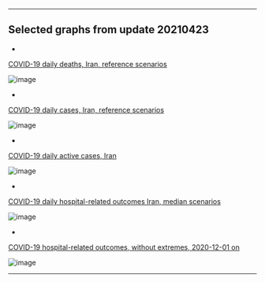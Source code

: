 
********************************************************************************************************************************************

## Selected graphs from update 20210423

*

[COVID-19 daily deaths, Iran, reference scenarios](https://github.com/pourmalek/covir2/blob/main/20210423%20(archived)/output/merge/graph%2011a%20COVID-19%20daily%20deaths%2C%20Iran%2C%20reference%20scenarios.pdf)

![image](https://user-images.githubusercontent.com/30849720/116822867-20189e00-ab36-11eb-97f5-fe8632dd62d9.png)

*
[COVID-19 daily cases, Iran, reference scenarios](https://github.com/pourmalek/covir2/blob/main/20210423%20(archived)/output/merge/graph%2021a%20COVID-19%20daily%20cases%2C%20Iran%2C%20reference%20scenarios.pdf)

![image](https://user-images.githubusercontent.com/30849720/116822935-6ec63800-ab36-11eb-8f32-d5a1cf466721.png)

*
[COVID-19 daily active cases, Iran](https://github.com/pourmalek/covir2/blob/main/20210423%20(archived)/output/merge/graph%2062.1%20COVID-19%20daily%20active%20cases%20wo%20GHAN%20Hijri.pdf)

![image](https://user-images.githubusercontent.com/30849720/116485878-2e6a6f80-a841-11eb-92f9-bcdef38c1013.png)

*
[COVID-19 daily hospital-related outcomes Iran, median scenarios](https://github.com/pourmalek/covir2/blob/main/20210423%20(archived)/output/merge/graph%2071%20COVID-19%20hospital-related%20outcomes.pdf)

![image](https://user-images.githubusercontent.com/30849720/116485990-72f60b00-a841-11eb-9c25-bab4f2faf13a.png)

*
[COVID-19 hospital-related outcomes, without extremes, 2020-12-01 on](https://github.com/pourmalek/covir2/blob/main/20210423%20(archived)/output/merge/graph%2073%20COVID-19%20hospital-related%20outcomes%2C%20wo%20extremes%2C%202020-12-01%20on.pdf)

![image](https://user-images.githubusercontent.com/30849720/116486035-915c0680-a841-11eb-9f00-88d3719032ca.png)

********************************************************************************************************************************************
